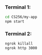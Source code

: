 ### Terminal 1:
```bash
cd CS256/my-app
npm start
```
### Terminal 2:
```bash
ngrok killall
ngrok http 3000
```